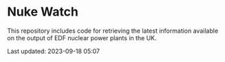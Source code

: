 # Nuke Watch

This repository includes code for retrieving the latest information available on the output of EDF nuclear power plants in the UK.

Last updated: 2023-09-18 05:07